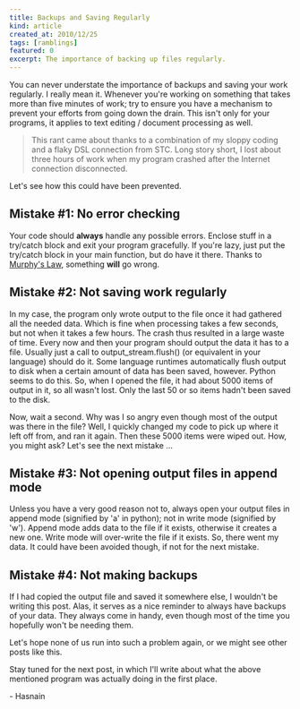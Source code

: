 ```yaml
---
title: Backups and Saving Regularly
kind: article
created_at: 2010/12/25
tags: [ramblings]
featured: 0
excerpt: The importance of backing up files regularly.
---
```

You can never understate the importance of backups and saving your work regularly. I really mean it. Whenever you're working on something that takes more than five minutes of work; try to ensure you have a mechanism to prevent your efforts from going down the drain. This isn't only for your programs, it applies to text editing / document processing as well.

<blockquote><p>
This rant came about thanks to a combination of my sloppy coding and a flaky DSL connection from STC. Long story short, I lost about three hours of work when my program crashed after the Internet connection disconnected.
</p></blockquote>

Let's see how this could have been prevented.

## Mistake #1: No error checking
Your code should **always** handle any possible errors. Enclose stuff in a try/catch block and exit your program gracefully. If you're lazy, just put the try/catch block in your main function, but do have it there. Thanks to [Murphy's Law](http://en.wikipedia.org/wiki/Murphy%27s_law "Murphy's Law"), something **will** go wrong.

## Mistake #2: Not saving work regularly
In my case, the program only wrote output to the file once it had gathered all the needed data. Which is fine when processing takes a few seconds, but not when it takes a few hours. The crash thus resulted in a large waste of time. Every now and then your program should output the data it has to a file. Usually just a call to output\_stream.flush() (or equivalent in your language) should do it. Some language runtimes automatically flush output to disk when a certain amount of data has been saved, however. Python seems to do this. So, when I opened the file, it had about 5000 items of output in it, so all wasn't lost. Only the last 50 or so items hadn't been saved to the disk.

Now, wait a second. Why was I so angry even though most of the output was there in the file? Well, I quickly changed my code to pick up where it left off from, and ran it again. Then these 5000 items were wiped out. How, you might ask? Let's see the next mistake ...

## Mistake #3: Not opening output files in append mode
Unless you have a very good reason not to, always open your output files in append mode (signified by 'a' in python); not in write mode (signified by 'w'). Append mode adds data to the file if it exists, otherwise it creates a new one. Write mode will over-write the file if it exists. So, there went my data. It could have been avoided though, if not for the next mistake.

## Mistake #4: Not making backups
If I had copied the output file and saved it somewhere else, I wouldn't be writing this post. Alas, it serves as a nice reminder to always have backups of your data. They always come in handy, even though most of the time you hopefully won't be needing them.

Let's hope none of us run into such a problem again, or we might see other posts like this.

Stay tuned for the next post, in which I'll write about what the above mentioned program was actually doing in the first place.

\- Hasnain
